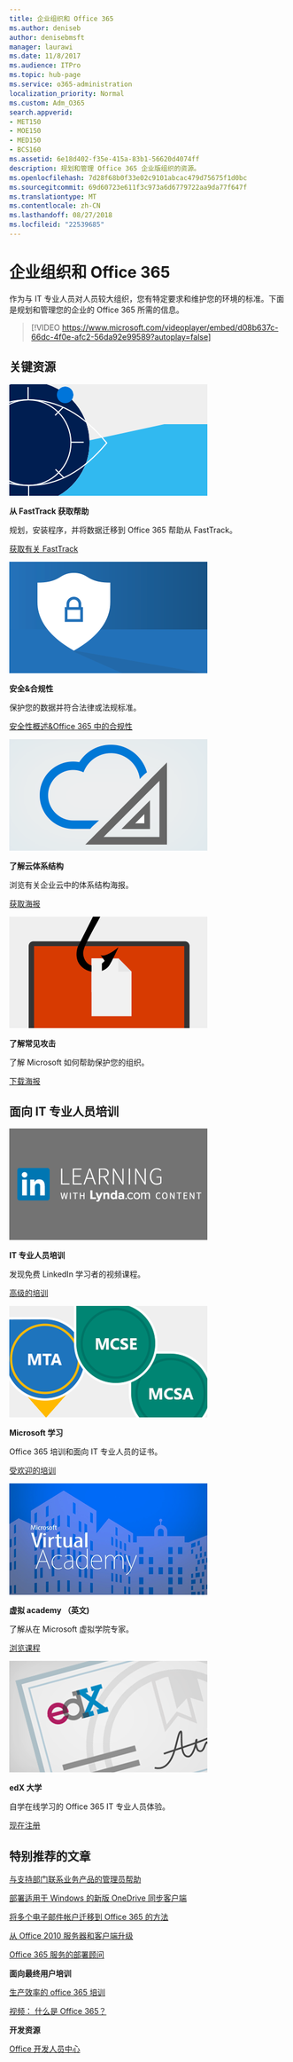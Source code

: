 ```yaml
---
title: 企业组织和 Office 365
ms.author: deniseb
author: denisebmsft
manager: laurawi
ms.date: 11/8/2017
ms.audience: ITPro
ms.topic: hub-page
ms.service: o365-administration
localization_priority: Normal
ms.custom: Adm_O365
search.appverid:
- MET150
- MOE150
- MED150
- BCS160
ms.assetid: 6e18d402-f35e-415a-83b1-56620d4074ff
description: 规划和管理 Office 365 企业版组织的资源。
ms.openlocfilehash: 7d28f68b0f33e02c9101abcac479d75675f1d0bc
ms.sourcegitcommit: 69d60723e611f3c973a6d6779722aa9da77f647f
ms.translationtype: MT
ms.contentlocale: zh-CN
ms.lasthandoff: 08/27/2018
ms.locfileid: "22539685"
---
```

# <a name="enterprise-organizations-and-office-365"></a>企业组织和 Office 365

作为与 IT 专业人员对人员较大组织，您有特定要求和维护您的环境的标准。下面是规划和管理您的企业的 Office 365 所需的信息。
  

> [!VIDEO https://www.microsoft.com/videoplayer/embed/d08b637c-66dc-4f0e-afc2-56da92e99589?autoplay=false]
  
## <a name="key-resources"></a>关键资源

![FastTrack-的构想眼睛符号](media/263443cf-d8bd-460b-ac46-a08323551f3f.png)
  
 **从 FastTrack 获取帮助**
  
规划，安装程序，并将数据迁移到 Office 365 帮助从 FastTrack。
  
[获取有关 FastTrack](https://go.microsoft.com/fwlink/?linkid=238431)
  
![安全性和遵从性符号](media/f96c2cdf-d151-4f44-bb11-20bb7f366a21.png)
  
 **安全&amp;合规性**
  
保护您的数据并符合法律或法规标准。
  
[安全性概述&amp;Office 365 中的合规性](https://support.office.com/article/dcb83b2c-ac66-4ced-925d-50eb9698a0b2)
  
![云和体系结构符号](media/2850ac8d-4c99-4825-869e-83724c4ef54e.png)
  
 **了解云体系结构**
  
浏览有关企业云中的体系结构海报。
  
[获取海报](https://aka.ms/cloudarch)
  
[![鱼挂钩 snagging （网络钓鱼攻击） 的屏幕上的文档](media/dc32a996-623a-400c-9b7a-ed1b89a56948.png)](https://aka.ms/commonattacks)
  
 **了解常见攻击**
  
了解 Microsoft 如何帮助保护您的组织。
  
[下载海报](https://aka.ms/commonattacks)
  
## <a name="training-for-it-pros"></a>面向 IT 专业人员培训

![IT 专业人员培训 LinkedIn 学习](media/b951eac7-9d99-42b5-86a3-3058a6445077.png)
  
 **IT 专业人员培训**
  
发现免费 LinkedIn 学习者的视频课程。
  
[高级的培训](https://support.office.com/article/68cc9b95-0bdc-491e-a81f-ee70b3ec63c5.aspx)
  
![Microsoft Learning 认证： MTA，MCSE，MCSA](media/8eab3b6a-5aff-423c-9c57-fd078fdebca8.png)
  
 **Microsoft 学习**
  
Office 365 培训和面向 IT 专业人员的证书。
  
[受欢迎的培训](https://go.microsoft.com/fwlink/?linkid=826247)
  
![Microsoft 虚拟学院](media/1bced083-acd6-4705-9f22-22009166a5d7.png)
  
 **虚拟 academy （英文)**
  
了解从在 Microsoft 虚拟学院专家。
  
[浏览课程](https://go.microsoft.com/fwlink/?linkid=826248)
  
![edX 大学证书](media/c52ff863-94fa-4d6e-b91f-f9057956a7b0.png)
  
 **edX 大学**
  
自学在线学习的 Office 365 IT 专业人员体验。
  
[现在注册](https://go.microsoft.com/fwlink/?linkid=852994)
  
## <a name="featured-articles"></a>特别推荐的文章

[与支持部门联系业务产品的管理员帮助](https://support.office.com/article/32a17ca7-6fa0-4870-8a8d-e25ba4ccfd4b)
  
[部署适用于 Windows 的新版 OneDrive 同步客户端](https://support.office.com/article/3f3a511c-30c6-404a-98bf-76f95c519668)
  
[将多个电子邮件帐户迁移到 Office 365 的方法](https://support.office.com/article/0a4913fe-60fb-498f-9155-a86516418842)
  
[从 Office 2010 服务器和客户端升级](upgrade-from-office-2010-servers-and-products.md)
  
[Office 365 服务的部署顾问](deployment-advisors-for-office-365.md)
  
 **面向最终用户培训**
  
[生产效率的 office 365 培训](https://support.office.com/article/af07cb6b-980d-4f33-8599-322582767408)
  
[视频： 什么是 Office 365？](https://support.office.com/article/847caf12-2589-452c-8aca-1c009797678b)
  
 **开发资源**
  
[Office 开发人员中心](https://go.microsoft.com/fwlink/?linkid=615418)
  

